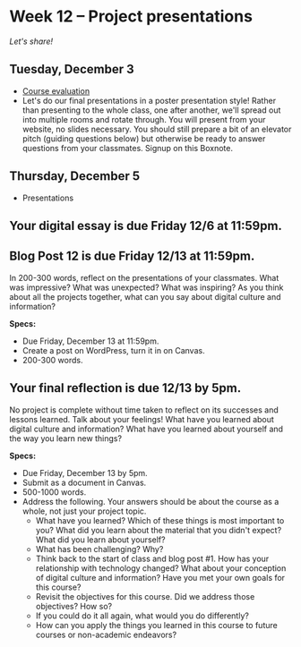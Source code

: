
# Week 12 – Project presentations
*Let's share!* 

## Tuesday, December 3

* [Course evaluation]()
* Let's do our final presentations in a poster presentation style! Rather than presenting to the whole class, one after another, we'll spread out into multiple rooms and rotate through. You will present from your website, no slides necessary. You should still prepare a bit of an elevator pitch (guiding questions below) but otherwise be ready to answer questions from your classmates. Signup on this Boxnote. 

## Thursday, December 5

* Presentations


## Your digital essay is due Friday 12/6 at 11:59pm. 

## Blog Post 12 is due Friday 12/13 at 11:59pm.

In 200-300 words, reflect on the presentations of your classmates. What was impressive? What was unexpected? What was inspiring? As you think about all the projects together, what can you say about digital culture and information? 

**Specs:**

* Due Friday, December 13 at 11:59pm.
* Create a post on WordPress, turn it in on Canvas.
* 200-300 words.


## Your final reflection is due 12/13 by 5pm. 

No project is complete without time taken to reflect on its successes and lessons learned. Talk about your feelings! What have you learned about digital culture and information? What have you learned about yourself and the way you learn new things? 

**Specs:**

* Due Friday, December 13 by 5pm.
* Submit as a document in Canvas.
* 500-1000 words.
* Address the following. Your answers should be about the course as a whole, not just your project topic.
	* What have you learned? Which of these things is most important to you? What did you learn about the material that you didn't expect? What did you learn about yourself?
    * What has been challenging? Why?
   	* Think back to the start of class and blog post #1. How has your relationship with technology changed? What about your conception of digital culture and information? Have you met your own goals for this course?
    * Revisit the objectives for this course. Did we address those objectives? How so?
    * If you could do it all again, what would you do differently?
    * How can you apply the things you learned in this course to future courses or non-academic endeavors?
